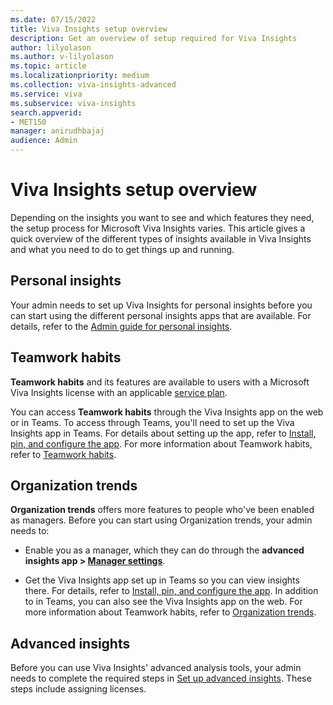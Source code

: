```yaml
---
ms.date: 07/15/2022
title: Viva Insights setup overview
description: Get an overview of setup required for Viva Insights
author: lilyolason
ms.author: v-lilyolason
ms.topic: article
ms.localizationpriority: medium 
ms.collection: viva-insights-advanced 
ms.service: viva 
ms.subservice: viva-insights 
search.appverid: 
- MET150 
manager: anirudhbajaj
audience: Admin
---
```


# Viva Insights setup overview

Depending on the insights you want to see and which features they need, the setup process for Microsoft Viva Insights varies. This article gives a quick overview of the different types of insights available in Viva Insights and what you need to do to get things up and running.

## Personal insights

Your admin needs to set up Viva Insights for personal insights before you can start using the different personal insights apps that are available. For details, refer to the [Admin guide for personal insights](/viva/insights/personal/overview/mya-for-admins).

## Teamwork habits

**Teamwork habits** and its features are available to users with a Microsoft Viva Insights license with an applicable [service plan](/viva/insights/personal/overview/plans-environments).

You can access **Teamwork habits** through the Viva Insights app on the web or in Teams. To access through Teams, you'll need to set up the Viva Insights app in Teams. For details about setting up the app, refer to  [Install, pin, and configure the app](../../personal/teams/viva-teams-app-install.md). For more information about Teamwork habits, refer to [Teamwork habits](../../org-team-insights/teamwork-habits.md).

## Organization trends

**Organization trends** offers more features to people who've been enabled as managers. Before you can start using Organization trends, your admin needs to:

* Enable you as a manager, which they can do through the **advanced insights app > [Manager settings](./manager-settings.md)**.

* Get the Viva Insights app set up in Teams so you can view insights there. For details, refer to  [Install, pin, and configure the app](../../personal/teams/viva-teams-app-install.md). In addition to in Teams, you can also see the Viva Insights app on the web. For more information about Teamwork habits, refer to [Organization trends](../../org-team-insights/org-trends.md).

## Advanced insights

Before you can use Viva Insights' advanced analysis tools, your admin needs to complete the required steps in [Set up advanced insights](./setup.md). These steps include assigning licenses.

